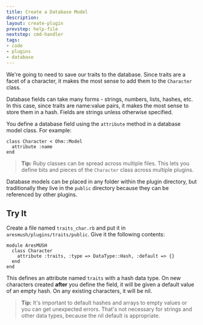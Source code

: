 ```yaml
---
title: Create a Database Model
description:
layout: create-plugin
prevstep: help-file
nextstep: cmd-handler
tags: 
- code
- plugins
- database
---
```


We're going to need to save our traits to the database.  Since traits are a facet of a character, it makes the most sense to add them to the `Character` class.

Database fields can take many forms - strings, numbers, lists, hashes, etc.  In this case, since traits are name:value pairs, it makes the most sense to store them in a hash.  Fields are strings unless otherwise specified.

You define a database field using the `attribute` method in a database model class.  For example:

    class Character < Ohm::Model
      attribute :name
    end

> <i class="fa fa-info-circle"></i> **Tip:** Ruby classes can be spread across multiple files.  This lets you define bits and pieces of the `Character` class across multiple plugins.

Database models can be placed in any folder within the plugin directory, but traditionally they live in the `public` directory because they can be referenced by other plugins.

## Try It

Create a file named `traits_char.rb` and put it in `aresmush/plugins/traits/public`.  Give it the following contents:

    module AresMUSH
      class Character
        attribute :traits, :type => DataType::Hash, :default => {}
      end
    end

This defines an attribute named `traits` with a hash data type.  On new characters created **after** you define the field, it will be given a default value of an empty hash.  On any existing characters, it will be nil.

> <i class="fa fa-info-circle"></i> **Tip:** It's important to default hashes and arrays to empty values or you can get unexpected errors.  That's not necessary for strings and other data types, because the nil default is appropriate.